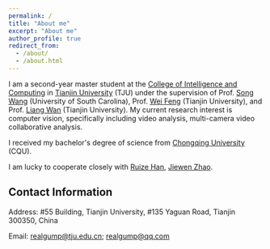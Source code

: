 ```yaml
---
permalink: /
title: "About me"
excerpt: "About me"
author_profile: true
redirect_from: 
  - /about/
  - /about.html
---
```


I am a second-year master student at the [College of Intelligence and Computing](http://cic.tju.edu.cn/) in [Tianjin University](http://www.tju.edu.cn/) (TJU) under the supervision of Prof. [Song Wang](https://cse.sc.edu/~songwang/) (University of South Carolina), Prof. [Wei Feng](http://cic.tju.edu.cn/faculty/fengwei/index.html) (Tianjin University), and Prof. [Liang Wan](http://cic.tju.edu.cn/faculty/lwan/index.html) (Tianjin University). My current research interest is computer vision, specifically including video analysis, multi-camera video collaborative analysis.

I received my bachelor's degree of science from [Chongqing University](https://www.cqu.edu.cn/) (CQU).

I am lucky to cooperate closely with [Ruize Han](http://www.ruizehan.cn), [Jiewen Zhao](https://scholar.google.com/citations?user=kjDZaX8AAAAJ&hl=zh-CN).


## Contact Information

Address: #55 Building, Tianjin University, #135 Yaguan Road, Tianjin 300350, China

Email: realgump@tju.edu.cn; realgump@qq.com
